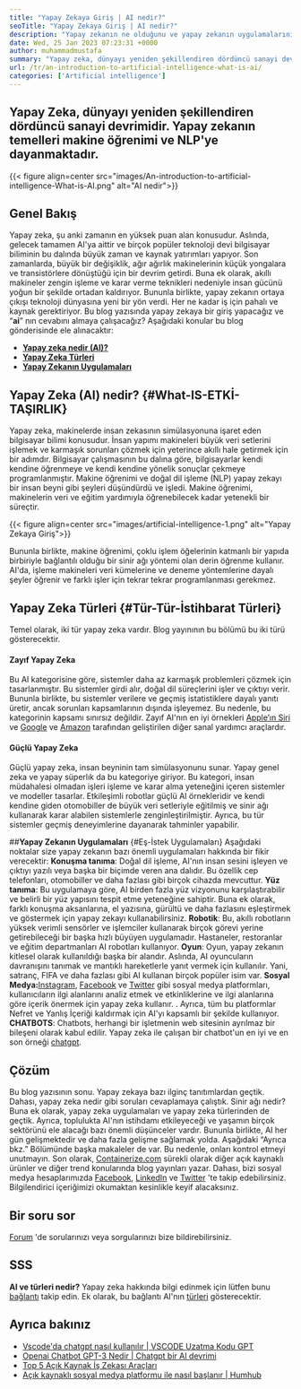 ```yaml
---
title: "Yapay Zekaya Giriş | AI nedir?" 
seoTitle: "Yapay Zekaya Giriş | AI nedir?" 
description: "Yapay zekanın ne olduğunu ve yapay zekanın uygulamalarını öğrenmek için bu kılavuzu izleyin. Yapay zeka, yaşamın tüm sektörlerinde bir devrim getirdi." 
date: Wed, 25 Jan 2023 07:23:31 +0000
author: muhammadmustafa
summary: "Yapay zeka, dünyayı yeniden şekillendiren dördüncü sanayi devrimidir. Yapay zekanın temelleri makine öğrenimi ve NLP'ye dayanmaktadır." 
url: /tr/an-introduction-to-artificial-intelligence-what-is-ai/
categories: ['Artificial intelligence']
---
```


## Yapay Zeka, dünyayı yeniden şekillendiren dördüncü sanayi devrimidir. Yapay zekanın temelleri makine öğrenimi ve NLP'ye dayanmaktadır.

{{< figure align=center src="images/An-introduction-to-artificial-intelligence-What-is-AI.png" alt="AI nedir">}}


## Genel Bakış
Yapay zeka, şu anki zamanın en yüksek puan alan konusudur. Aslında, gelecek tamamen AI'ya aittir ve birçok popüler teknoloji devi bilgisayar biliminin bu dalında büyük zaman ve kaynak yatırımları yapıyor. Son zamanlarda, büyük bir değişiklik, ağır ağırlık makinelerinin küçük yongalara ve transistörlere dönüştüğü için bir devrim getirdi. Buna ek olarak, akıllı makineler zengin işleme ve karar verme teknikleri nedeniyle insan gücünü yoğun bir şekilde ortadan kaldırıyor. Bununla birlikte, yapay zekanın ortaya çıkışı teknoloji dünyasına yeni bir yön verdi. Her ne kadar iş için pahalı ve kaynak gerektiriyor. Bu blog yazısında yapay zekaya bir giriş yapacağız ve “**ai**” nın cevabını almaya çalışacağız?
Aşağıdaki konular bu blog gönderisinde ele alınacaktır:
* [**Yapay zeka nedir (AI)?**][1]
* [**Yapay Zeka Türleri**][2]
* **[Yapay Zekanın Uygulamaları][3]**

## Yapay Zeka (AI) nedir?   {#What-IS-ETKİ-TAŞIRLIK}
Yapay zeka, makinelerde insan zekasının simülasyonuna işaret eden bilgisayar bilimi konusudur. İnsan yapımı makineleri büyük veri setlerini işlemek ve karmaşık sorunları çözmek için yeterince akıllı hale getirmek için bir adımdır. Bilgisayar çalışmasının bu dalına göre, bilgisayarlar kendi kendine öğrenmeye ve kendi kendine yönelik sonuçlar çekmeye programlanmıştır. Makine öğrenimi ve doğal dil işleme (NLP) yapay zekayı bir insan beyni gibi şeyleri düşündürdü ve işledi. Makine öğrenimi, makinelerin veri ve eğitim yardımıyla öğrenebilecek kadar yetenekli bir süreçtir.

{{< figure align=center src="images/artificial-intelligence-1.png" alt="Yapay Zekaya Giriş">}}

Bununla birlikte, makine öğrenimi, çoklu işlem öğelerinin katmanlı bir yapıda birbiriyle bağlantılı olduğu bir sinir ağı yöntemi olan derin öğrenme kullanır. AI'da, işleme makineleri veri kümelerine ve deneme yöntemlerine dayalı şeyler öğrenir ve farklı işler için tekrar tekrar programlanması gerekmez.

## Yapay Zeka Türleri   {#Tür-Tür-İstihbarat Türleri}
Temel olarak, iki tür yapay zeka vardır. Blog yayınının bu bölümü bu iki türü gösterecektir.

#### Zayıf Yapay Zeka
Bu AI kategorisine göre, sistemler daha az karmaşık problemleri çözmek için tasarlanmıştır. Bu sistemler girdi alır, doğal dil süreçlerini işler ve çıktıyı verir. Bununla birlikte, bu sistemler verilere ve geçmiş istatistiklere dayalı yanıtı üretir, ancak sorunları kapsamlarının dışında işleyemez. Bu nedenle, bu kategorinin kapsamı sınırsız değildir. Zayıf AI'nın en iyi örnekleri [Apple’ın Siri][4] ve [Google][5] ve [Amazon][6] tarafından geliştirilen diğer sanal yardımcı araçlardır.

#### Güçlü Yapay Zeka
Güçlü yapay zeka, insan beyninin tam simülasyonunu sunar. Yapay genel zeka ve yapay süperlık da bu kategoriye giriyor. Bu kategori, insan müdahalesi olmadan işleri işleme ve karar alma yeteneğini içeren sistemler ve modeller tasarlar. Etkileşimli robotlar güçlü AI örnekleridir ve kendi kendine giden otomobiller de büyük veri setleriyle eğitilmiş ve sinir ağı kullanarak karar alabilen sistemlerle zenginleştirilmiştir. Ayrıca, bu tür sistemler geçmiş deneyimlerine dayanarak tahminler yapabilir.

##**Yapay Zekanın Uygulamaları** {#Eş-İstek Uygulamaları}
Aşağıdaki noktalar size yapay zekanın bazı önemli uygulamaları hakkında bir fikir verecektir:
**Konuşma tanıma**: Doğal dil işleme, AI'nın insan sesini işleyen ve çıktıyı yazılı veya başka bir biçimde veren ana dalıdır. Bu özellik cep telefonları, otomobiller ve daha fazlası gibi birçok cihazda mevcuttur.
**Yüz tanıma**: Bu uygulamaya göre, AI birden fazla yüz vizyonunu karşılaştırabilir ve belirli bir yüz yapısını tespit etme yeteneğine sahiptir. Buna ek olarak, farklı konuşma aksanlarına, el yazısına, gürültü ve daha fazlasını eşleştirmek ve göstermek için yapay zekayı kullanabilirsiniz.
**Robotik**: Bu, akıllı robotların yüksek verimli sensörler ve işlemciler kullanarak birçok görevi yerine getirebileceği bir başka hızlı büyüyen uygulamadır. Hastaneler, restoranlar ve eğitim departmanları AI robotları kullanıyor.
**Oyun**: Oyun, yapay zekanın kitlesel olarak kullanıldığı başka bir alandır. Aslında, AI oyuncuların davranışını tanımak ve mantıklı hareketlerle yanıt vermek için kullanılır. Yani, satranç, FIFA ve daha fazlası gibi AI kullanan birçok popüler isim var.
**Sosyal Medya:**[Instagram][7], [Facebook][8] ve [Twitter][9] gibi sosyal medya platformları, kullanıcıların ilgi alanlarını analiz etmek ve etkinliklerine ve ilgi alanlarına göre içerik önermek için yapay zeka kullanır. . Ayrıca, tüm bu platformlar Nefret ve Yanlış İçeriği kaldırmak için AI'yı kapsamlı bir şekilde kullanıyor.
**CHATBOTS**: Chatbots, herhangi bir işletmenin web sitesinin ayrılmaz bir bileşeni olarak kabul edilir. Yapay zeka ile çalışan bir chatbot'un en iyi ve en son örneği [chatgpt][10].

## Çözüm
Bu blog yazısının sonu. Yapay zekaya bazı ilginç tanıtımlardan geçtik. Dahası, yapay zeka nedir gibi soruları cevaplamaya çalıştık. Sinir ağı nedir? Buna ek olarak, yapay zeka uygulamaları ve yapay zeka türlerinden de geçtik. Ayrıca, toplulukta AI'nın istihdamı etkileyeceği ve yaşamın birçok sektörünü ele alacağı bazı önemli düşünceler vardır. Bununla birlikte, AI her gün gelişmektedir ve daha fazla gelişme sağlamak yolda. Aşağıdaki “Ayrıca bkz.” Bölümünde başka makaleler de var. Bu nedenle, onları kontrol etmeyi unutmayın.
Son olarak, [Containerize.com][11] sürekli olarak diğer açık kaynaklı ürünler ve diğer trend konularında blog yayınları yazar. Dahası, bizi sosyal medya hesaplarımızda [Facebook][12], [LinkedIn][13] ve [Twitter][14] 'te takip edebilirsiniz. Bilgilendirici içeriğimizi okumaktan kesinlikle keyif alacaksınız.

## Bir soru sor
[Forum][15] 'de sorularınızı veya sorgularınızı bize bildirebilirsiniz.

## SSS
**AI ve türleri nedir?**
Yapay zeka hakkında bilgi edinmek için lütfen bunu [bağlantı][1] takip edin. Ek olarak, bu bağlantı AI'nın [türleri][2] gösterecektir.

## Ayrıca bakınız
  * [Vscode'da chatgpt nasıl kullanılır | VSCODE Uzatma Kodu GPT][16]
  * [Openai Chatbot GPT-3 Nedir | Chatgpt bir AI devrimi][10]
  * [Top 5 Açık Kaynak İş Zekası Araçları][17]
  * [Açık kaynaklı sosyal medya platformu ile nasıl başlanır | Humhub][18]

  
[1]: #What-is-Artificial-Intelligence
[2]: #Types-of-Artificial-Intelligence
[3]: #Applications-of-Artificial-Intelligence
[4]: https://www.apple.com/siri/
[5]: https://assistant.google.com/
[6]: https://www.google.com/search?q=amazon+alexa&rlz=1C5CHFA_enPK998PK998&oq=amazon&aqs=chrome.0.0i67j46i67i199i433i465j0i67l2j0i67i433j69i60l3.2098j0j7&sourceid=chrome&ie=UTF-8
[7]: https://instagram.com/
[8]: https://www.facebook.com/
[9]: https://twitter.com/home
[10]: https://blog.containerize.com/artificial-intelligence/what-is-openai-chatbot-gpt-3-chatgpt-an-ai-revolution/
[11]: https://www.containerize.com/
[12]: https://web.facebook.com/containerize
[13]: https://www.linkedin.com/company/containerize/
[14]: https://twitter.com/containerize_co
[15]: https://forum.containerize.com/
[16]: https://blog.containerize.com/artificial-intelligence/how-to-use-chatgpt-in-vscode-the-vscode-extension-codegpt/
[17]: https://blog.containerize.com/business-intelligence-software/top-5-open-source-business-intelligence-solutions-of-2021/
[18]: https://blog.containerize.com/social-network-platforms/how-to-start-with-open-source-social-media-platform-humhub/
